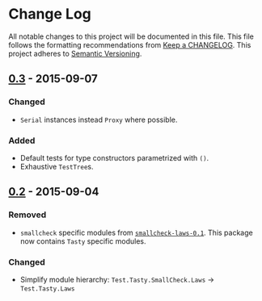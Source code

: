 # Change Log
All notable changes to this project will be documented in this file. This file
follows the formatting recommendations from [Keep a
CHANGELOG](http://keepachangelog.com/). This project adheres to [Semantic
Versioning](http://semver.org/).

## [0.3][0.3] - 2015-09-07
### Changed
- `Serial` instances instead `Proxy` where possible.

### Added
- Default tests for type constructors parametrized with `()`.
- Exhaustive `TestTree`s.

## [0.2] - 2015-09-04
### Removed
- `smallcheck` specific modules from
  [`smallcheck-laws-0.1`](https://hackage.haskell.org/package/smallcheck-laws-0.1).
  This package now contains `Tasty` specific modules.

### Changed
- Simplify module hierarchy: `Test.Tasty.SmallCheck.Laws` -> `Test.Tasty.Laws`

[0.3]: https://github.com/jdnavarro/tasty-laws/compare/v0.2...v0.3
[0.2]: https://github.com/jdnavarro/tasty-laws/compare/bf1caa5...v0.2
